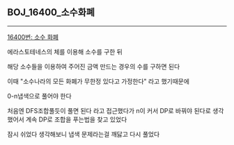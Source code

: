 ## BOJ_16400_소수화폐

---

[16400번: 소수 화폐](https://www.acmicpc.net/problem/16400)

에라스토테네스의 체를 이용해 소수를 구한 뒤

해당 소수들을 이용하여 주어진 금액 만드는 경우의 수를 구하면 된다

이때 "소수나라의 모든 화폐가 무한정 있다고 가정한다" 라고 했기때문에 

0-n냅색으로 풀어야 한다

처음엔 DFS조합풀듯이 풀면 된다 라고 접근했다가 n이 커서 DP로 바꿔야 된다로 생각했어서 계속 DP로 조합을 푸는법을 찾고 있었다

잠시 쉬었다 생각해보니 냅색 문제라는걸 깨닳고 다시 풀었다
